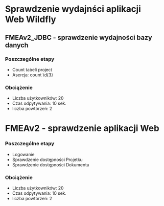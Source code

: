 # Sprawdzenie wydajnści aplikacji Web Wildfly

## FMEAv2_JDBC - sprawdzenie wydajności bazy danych

### Poszczególne etapy

- Count tabeli project
- Asercja: 
  count
  \d{3}

### Obciążenie

- Liczba użytkowników: 20
- Czas odpytywania: 10 sek.
- liczba powtórzeń: 2



# FMEAv2 - sprawdzenie aplikacji Web

### Poszczególne etapy

- Logowanie
- Sprawdzenie dostępności Projetku
- Sprawdzenie dostępności Dokumentu

### Obciążenie

- Liczba użytkowników: 20
- Czas odpytywania: 10 sek.
- liczba powtórzeń: 2
